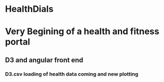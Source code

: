 # HealthDials

<h1>Very Begining of a health and fitness portal</h1>
<h2>D3 and angular front end</h2>
<h3>D3.csv loading of health data coming and new plotting</h3>
